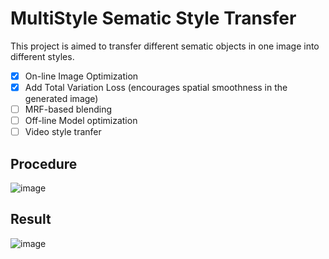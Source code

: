 # MultiStyle Sematic Style Transfer
This project is aimed to transfer different sematic objects in one image into different styles.

- [x] On-line Image Optimization
- [x] Add Total Variation Loss (encourages spatial smoothness in the generated image)
- [ ] MRF-based blending
- [ ] Off-line Model optimization
- [ ] Video style tranfer

## Procedure
![image](https://github.com/aa10402tw/MultiStyle_Sematic_Style_Transfer/blob/master/results/people2_bright_dark/Content_Style_Sematic.jpg) <br>

## Result
![image](https://github.com/aa10402tw/MultiStyle_Sematic_Style_Transfer/blob/master/results/people2_bright_dark/Blend_Ratio_0.60.jpg) <br>

<!-- ### 1D visualization
![image](https://github.com/aa10402tw/GAN_visualization/blob/master/result/1D.gif =250x250) <br>
In 1D visualization, the red/blue line are representing the Probability Density Function for data generating from real/generator. <br>
And the dot line are the output for discriminator, where the higher value mean the discriminator believes the data is from real distribution more. <br>


### 2D visualization
![image](https://github.com/aa10402tw/GAN_visualization/blob/master/result/2D.gif =250x250) <br>
In 2D visualization, the red/blue dots are the data points generating from real/generator. <br>
And the contour line are the output for discriminator, where the higher value mean the discriminator believes the data is from real distribution more. <br> -->

